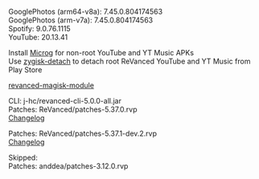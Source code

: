 GooglePhotos (arm64-v8a): 7.45.0.804174563  
GooglePhotos (arm-v7a): 7.45.0.804174563  
Spotify: 9.0.76.1115  
YouTube: 20.13.41  

Install [Microg](https://github.com/ReVanced/GmsCore/releases) for non-root YouTube and YT Music APKs  
Use [zygisk-detach](https://github.com/j-hc/zygisk-detach) to detach root ReVanced YouTube and YT Music from Play Store  

[revanced-magisk-module](https://github.com/j-hc/revanced-magisk-module)
  
CLI: j-hc/revanced-cli-5.0.0-all.jar  
Patches: ReVanced/patches-5.37.0.rvp  
[Changelog](https://github.com/ReVanced/revanced-patches/releases/tag/v5.37.0)

Patches: ReVanced/patches-5.37.1-dev.2.rvp  
[Changelog](https://github.com/ReVanced/revanced-patches/releases/tag/v5.37.1-dev.2)  

Skipped:  
Patches: anddea/patches-3.12.0.rvp                
